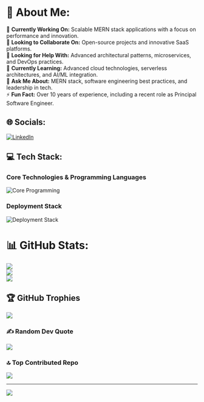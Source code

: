 # 💫 About Me:
🔭 **Currently Working On:** Scalable MERN stack applications with a focus on performance and innovation.  <br>👯 **Looking to Collaborate On:** Open-source projects and innovative SaaS platforms.  <br>🤝 **Looking for Help With:** Advanced architectural patterns, microservices, and DevOps practices.  <br>🌱 **Currently Learning:** Advanced cloud technologies, serverless architectures, and AI/ML integration.  <br>💬 **Ask Me About:** MERN stack, software engineering best practices, and leadership in tech.  <br>⚡ **Fun Fact:** Over 10 years of experience, including a recent role as Principal Software Engineer.


## 🌐 Socials:
[![LinkedIn](https://skillicons.dev/icons?i=linkedin)](https://linkedin.com/in/fauz-ali-fe) 

## 💻 Tech Stack:

### Core Technologies & Programming Languages
![Core Programming](https://skillicons.dev/icons?i=html,css,js,ts,graphql,python)

### Deployment Stack
![Deployment Stack](https://skillicons.dev/icons?i=aws,gcp,azure,firebase,heroku,netlify,vercel,docker,git,kubernetes)

# 📊 GitHub Stats:
![](https://github-readme-stats.vercel.app/api?username=fauzsp&theme=dracula&hide_border=false&include_all_commits=true&count_private=true)<br/>
![](https://github-readme-streak-stats.herokuapp.com/?user=fauzsp&theme=dracula&hide_border=false)<br/>
![](https://github-readme-stats.vercel.app/api/top-langs/?username=fauzsp&theme=dracula&hide_border=false&include_all_commits=true&count_private=true&layout=compact)

## 🏆 GitHub Trophies
![](https://github-profile-trophy.vercel.app/?username=fauzsp&theme=dracula&no-frame=false&no-bg=false&margin-w=4)

### ✍️ Random Dev Quote
![](https://quotes-github-readme.vercel.app/api?type=horizontal&theme=gruvbox)

### 🔝 Top Contributed Repo
![](https://github-contributor-stats.vercel.app/api?username=fauzsp&limit=5&theme=dracula&combine_all_yearly_contributions=true)

---
[![](https://visitcount.itsvg.in/api?id=fauzsp&icon=0&color=7)](https://visitcount.itsvg.in)

<!-- Proudly created with GPRM ( https://gprm.itsvg.in ) -->
